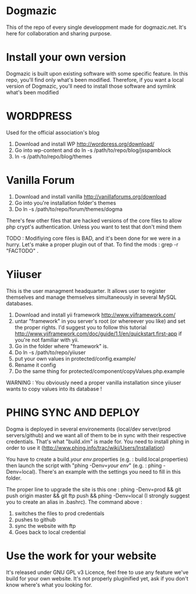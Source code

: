 Dogmazic
========

This of the repo of every single developpment made for dogmazic.net.
It's here for collaboration and sharing purpose.

Install your own version
=======================

Dogmazic is built upon existing software with some specific feature. In
this repo, you'll find only what's been modified. Therefore, if you want
a local version of Dogmazic, you'll need to install those software and
symlink what's been modified

WORDPRESS
========

Used for the official association's blog

1) Download and install WP http://wordpress.org/download/
2) Go into wp-content and do ln -s /path/to/repo/blog/jsspamblock 
3) ln -s /path/to/repo/blog/themes 

Vanilla Forum
=============

1) Download and install vanilla http://vanillaforums.org/download
2) Go into you're installation folder's themes
3) Do ln -s /path/to/repo/forum/themes/dogma

There's few other files that are hacked versions of the core files to
allow php crypt's authentication. Unless you want to test that don't
mind them

TODO : Modifiying core files is BAD, and it's been done for we were in a
hurry. Let's make a proper plugin out of that. To find the mods : grep
-r "FACTODO" .

Yiiuser
=======

This is the user managment headquarter. It allows user to register
themselves and manage themselves simultaneously in several MySQL databases.

1) Download and install yii framework http://www.yiiframework.com/
2) untar "framework" in you server's root (or whereever you like) and
set the proper rights. I'd suggest you to follow this tutorial
http://www.yiiframework.com/doc/guide/1.1/en/quickstart.first-app if
you're not familiar with yii.
3) Go in the folder where "framework" is.
4) Do ln -s /path/to/repo/yiiuser
5) put your own values in protected/config.example/
6) Rename it config
7) Do the same thing for protected/component/copyValues.php.example

WARNING : You obviously need a proper vanilla installation since yiiuser
wants to copy values into its database !

PHING SYNC AND DEPLOY
=====================

Dogma is deployed in several environements (local/dev server/prod
servers/github) and we want all of them to be in sync with their
respective credentials. That's what "build.xlm" is made for. You need to
install phing in order to use it
(http://www.phing.info/trac/wiki/Users/Installation)

You have to create a build.*your env*.properties (e.g. :
build.local.properties) then launch the script with "phing -Denv=*your
env*" (e.g. : phing -Denv=local). There's an example with the settings
you need to fill in this folder.

The proper line to upgrade the site is this one : 
phing -Denv=prod && git push origin master && git ftp push && phing
-Denv=local
(I strongly suggest you to create an alias in .bashrc).
The command above :
1) switches the files to prod credentials
2) pushes to github
3) sync the website with ftp
4) Goes back to local credential

Use the work for your website
=============================

It's released under GNU GPL v3 Licence, feel free to use any feature
we've build for your own website. It's not properly pluginified yet, ask
if you don't know where's what you looking for.

